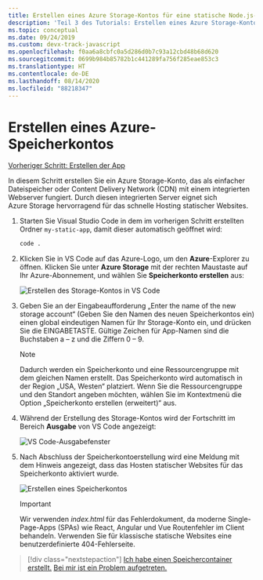```yaml
---
title: Erstellen eines Azure Storage-Kontos für eine statische Node.js-Website in Visual Studio Code
description: 'Teil 3 des Tutorials: Erstellen eines Azure Storage-Kontos'
ms.topic: conceptual
ms.date: 09/24/2019
ms.custom: devx-track-javascript
ms.openlocfilehash: f0aa6a8cbfc0a5d286d0b7c93a12cbd48b68d620
ms.sourcegitcommit: 0699b984b85782b1c441289fa756f285eae853c3
ms.translationtype: HT
ms.contentlocale: de-DE
ms.lasthandoff: 08/14/2020
ms.locfileid: "88218347"
---
```

# <a name="create-an-azure-storage-account"></a>Erstellen eines Azure-Speicherkontos

[Vorheriger Schritt: Erstellen der App](tutorial-vscode-static-website-node-02.md)

In diesem Schritt erstellen Sie ein Azure Storage-Konto, das als einfacher Dateispeicher oder Content Delivery Network (CDN) mit einem integrierten Webserver fungiert. Durch diesen integrierten Server eignet sich Azure Storage hervorragend für das schnelle Hosting statischer Websites.

1. Starten Sie Visual Studio Code in dem im vorherigen Schritt erstellten Ordner `my-static-app`, damit dieser automatisch geöffnet wird:

    ```bash
    code .
    ```

1. Klicken Sie in VS Code auf das Azure-Logo, um den **Azure**-Explorer zu öffnen. Klicken Sie unter **Azure Storage** mit der rechten Maustaste auf Ihr Azure-Abonnement, und wählen Sie **Speicherkonto erstellen** aus:

    ![Erstellen des Storage-Kontos in VS Code](media/static-website/create-storage-account.png)

1. Geben Sie an der Eingabeaufforderung „Enter the name of the new storage account“ (Geben Sie den Namen des neuen Speicherkontos ein) einen global eindeutigen Namen für Ihr Storage-Konto ein, und drücken Sie die EINGABETASTE. Gültige Zeichen für App-Namen sind die Buchstaben a – z und die Ziffern 0 – 9.

    > [!NOTE]
    > Dadurch werden ein Speicherkonto und eine Ressourcengruppe mit dem gleichen Namen erstellt. Das Speicherkonto wird automatisch in der Region „USA, Westen“ platziert. Wenn Sie die Ressourcengruppe und den Standort angeben möchten, wählen Sie im Kontextmenü die Option „Speicherkonto erstellen (erweitert)“ aus.

1. Während der Erstellung des Storage-Kontos wird der Fortschritt im Bereich **Ausgabe** von VS Code angezeigt:

    ![VS Code-Ausgabefenster ](media/static-website/output-storage.png)

1. Nach Abschluss der Speicherkontoerstellung wird eine Meldung mit dem Hinweis angezeigt, dass das Hosten statischer Websites für das Speicherkonto aktiviert wurde.

    ![Erstellen eines Speicherkontos](media/static-website/static-website-enabled-notification.png)

    > [!IMPORTANT]
    > Wir verwenden *index.html* für das Fehlerdokument, da moderne Single-Page-Apps (SPAs) wie React, Angular und Vue Routenfehler im Client behandeln. Verwenden Sie für klassische statische Websites eine benutzerdefinierte 404-Fehlerseite.

> [!div class="nextstepaction"]
> [Ich habe einen Speichercontainer erstellt.](tutorial-vscode-static-website-node-04.md) [Bei mir ist ein Problem aufgetreten.](https://www.research.net/r/PWZWZ52?tutorial=node-deployment-staticwebsite&step=create-storage)
